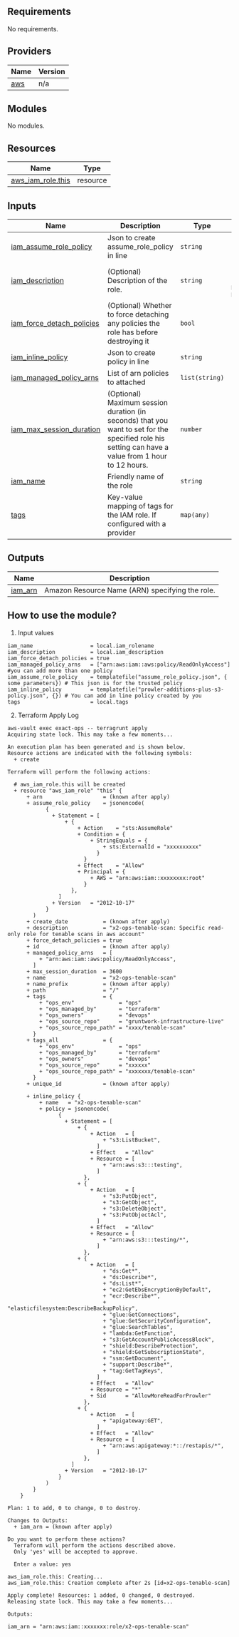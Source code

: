 ## Requirements

No requirements.

## Providers

| Name | Version |
|------|---------|
| <a name="provider_aws"></a> [aws](#provider\_aws) | n/a |

## Modules

No modules.

## Resources

| Name | Type |
|------|------|
| [aws_iam_role.this](https://registry.terraform.io/providers/hashicorp/aws/latest/docs/resources/iam_role) | resource |

## Inputs

| Name | Description | Type | Default | Required |
|------|-------------|------|---------|:--------:|
| <a name="input_iam_assume_role_policy"></a> [iam\_assume\_role\_policy](#input\_iam\_assume\_role\_policy) | Json to create assume\_role\_policy in line | `string` | `"{}"` | no |
| <a name="input_iam_description"></a> [iam\_description](#input\_iam\_description) | (Optional) Description of the role. | `string` | `"New Role created from ManagedKube Module"` | no |
| <a name="input_iam_force_detach_policies"></a> [iam\_force\_detach\_policies](#input\_iam\_force\_detach\_policies) | (Optional) Whether to force detaching any policies the role has before destroying it | `bool` | `false` | no |
| <a name="input_iam_inline_policy"></a> [iam\_inline\_policy](#input\_iam\_inline\_policy) | Json to create policy in line | `string` | `"{}"` | no |
| <a name="input_iam_managed_policy_arns"></a> [iam\_managed\_policy\_arns](#input\_iam\_managed\_policy\_arns) | List of arn policies to attached | `list(string)` | `[]` | no |
| <a name="input_iam_max_session_duration"></a> [iam\_max\_session\_duration](#input\_iam\_max\_session\_duration) | (Optional) Maximum session duration (in seconds) that you want to set for the specified role his setting can have a value from 1 hour to 12 hours. | `number` | `3600` | no |
| <a name="input_iam_name"></a> [iam\_name](#input\_iam\_name) | Friendly name of the role | `string` | n/a | yes |
| <a name="input_tags"></a> [tags](#input\_tags) | Key-value mapping of tags for the IAM role. If configured with a provider | `map(any)` | n/a | yes |

## Outputs

| Name | Description |
|------|-------------|
| <a name="output_iam_arn"></a> [iam\_arn](#output\_iam\_arn) | Amazon Resource Name (ARN) specifying the role. |


## How to use the module?
1. Input values
  ```
iam_name                  = local.iam_rolename
  iam_description           = local.iam_description
  iam_force_detach_policies = true
  iam_managed_policy_arns   = ["arn:aws:iam::aws:policy/ReadOnlyAccess"] #you can add more than one policy
  iam_assume_role_policy    = templatefile("assume_role_policy.json", { some parameters}) # This json is for the trusted policy
  iam_inline_policy         = templatefile("prowler-additions-plus-s3-policy.json", {}) # You can add in line policy created by you
  tags                      = local.tags
```

2. Terraform Apply Log
```
aws-vault exec exact-ops -- terragrunt apply
Acquiring state lock. This may take a few moments...

An execution plan has been generated and is shown below.
Resource actions are indicated with the following symbols:
  + create

Terraform will perform the following actions:

  # aws_iam_role.this will be created
  + resource "aws_iam_role" "this" {
      + arn                   = (known after apply)
      + assume_role_policy    = jsonencode(
            {
              + Statement = [
                  + {
                      + Action    = "sts:AssumeRole"
                      + Condition = {
                          + StringEquals = {
                              + sts:ExternalId = "xxxxxxxxxx"
                            }
                        }
                      + Effect    = "Allow"
                      + Principal = {
                          + AWS = "arn:aws:iam::xxxxxxxx:root"
                        }
                    },
                ]
              + Version   = "2012-10-17"
            }
        )
      + create_date           = (known after apply)
      + description           = "x2-ops-tenable-scan: Specific read-only role for tenable scans in aws account"
      + force_detach_policies = true
      + id                    = (known after apply)
      + managed_policy_arns   = [
          + "arn:aws:iam::aws:policy/ReadOnlyAccess",
        ]
      + max_session_duration  = 3600
      + name                  = "x2-ops-tenable-scan"
      + name_prefix           = (known after apply)
      + path                  = "/"
      + tags                  = {
          + "ops_env"              = "ops"
          + "ops_managed_by"       = "terraform"
          + "ops_owners"           = "devops"
          + "ops_source_repo"      = "gruntwork-infrastructure-live"
          + "ops_source_repo_path" = "xxxx/tenable-scan"
        }
      + tags_all              = {
          + "ops_env"              = "ops"
          + "ops_managed_by"       = "terraform"
          + "ops_owners"           = "devops"
          + "ops_source_repo"      = "xxxxxx"
          + "ops_source_repo_path" = "xxxxxxx/tenable-scan"
        }
      + unique_id             = (known after apply)

      + inline_policy {
          + name   = "x2-ops-tenable-scan"
          + policy = jsonencode(
                {
                  + Statement = [
                      + {
                          + Action   = [
                              + "s3:ListBucket",
                            ]
                          + Effect   = "Allow"
                          + Resource = [
                              + "arn:aws:s3:::testing",
                            ]
                        },
                      + {
                          + Action   = [
                              + "s3:PutObject",
                              + "s3:GetObject",
                              + "s3:DeleteObject",
                              + "s3:PutObjectAcl",
                            ]
                          + Effect   = "Allow"
                          + Resource = [
                              + "arn:aws:s3:::testing/*",
                            ]
                        },
                      + {
                          + Action   = [
                              + "ds:Get*",
                              + "ds:Describe*",
                              + "ds:List*",
                              + "ec2:GetEbsEncryptionByDefault",
                              + "ecr:Describe*",
                              + "elasticfilesystem:DescribeBackupPolicy",
                              + "glue:GetConnections",
                              + "glue:GetSecurityConfiguration",
                              + "glue:SearchTables",
                              + "lambda:GetFunction",
                              + "s3:GetAccountPublicAccessBlock",
                              + "shield:DescribeProtection",
                              + "shield:GetSubscriptionState",
                              + "ssm:GetDocument",
                              + "support:Describe*",
                              + "tag:GetTagKeys",
                            ]
                          + Effect   = "Allow"
                          + Resource = "*"
                          + Sid      = "AllowMoreReadForProwler"
                        },
                      + {
                          + Action   = [
                              + "apigateway:GET",
                            ]
                          + Effect   = "Allow"
                          + Resource = [
                              + "arn:aws:apigateway:*::/restapis/*",
                            ]
                        },
                    ]
                  + Version   = "2012-10-17"
                }
            )
        }
    }

Plan: 1 to add, 0 to change, 0 to destroy.

Changes to Outputs:
  + iam_arn = (known after apply)

Do you want to perform these actions?
  Terraform will perform the actions described above.
  Only 'yes' will be accepted to approve.

  Enter a value: yes

aws_iam_role.this: Creating...
aws_iam_role.this: Creation complete after 2s [id=x2-ops-tenable-scan]

Apply complete! Resources: 1 added, 0 changed, 0 destroyed.
Releasing state lock. This may take a few moments...

Outputs:

iam_arn = "arn:aws:iam::xxxxxxx:role/x2-ops-tenable-scan"
```
